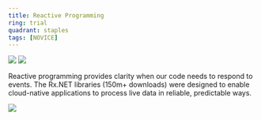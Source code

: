 ```yaml
---
title: Reactive Programming
ring: trial
quadrant: staples
tags: [NOVICE]
---
```


[![](https://img.shields.io/badge/reactive_extensions-0c7cba?logo=gitbook&logoColor=000&style=flat)](https://introtorx.com/)
[![](https://img.shields.io/badge/rxmarbles-19967d?logo=serverfault&logoColor=000&style=flat)](https://rxmarbles.com/)

Reactive programming provides clarity when our code needs to respond to events. The Rx.NET libraries (150m+ downloads) were designed to enable cloud-native applications to process live data in reliable, predictable ways.

![](/img/2012-06-30/reactive-programming.png)
